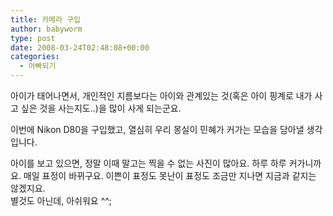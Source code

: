 ```yaml
---
title: 카메라 구입
author: babyworm
type: post
date: 2008-03-24T02:48:08+00:00
categories:
  - 아빠되기
---
```

아이가 태어나면서, 개인적인 지름보다는 아이와 관계있는 것(혹은 아이 핑계로 내가 사고 싶은 것을 사는지도..)을 많이 사게 되는군요.

이번에 Nikon D80을 구입했고, 열심히 우리 몽실이 민혜가 커가는 모습을 담아낼 생각입니다. 

아이를 보고 있으면, 정말 이때 말고는 찍을 수 없는 사진이 많아요. 하루 하루 커가니까요. 매일 표정이 바뀌구요. 이쁜이 표정도 못난이 표정도 조금만 지나면 지금과 같지는 않겠지요.<br>
별것도 아닌데, 아쉬워요 ^^;

